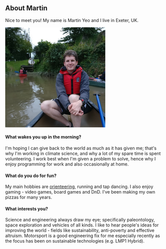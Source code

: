 ## About Martin

Nice to meet you! My name is Martin Yeo and I live in Exeter, UK.

[<img alt="Martin out of his element" height="320" src="martin_canoeing.jpg" width="320"/>](martin_canoeing.jpg)

#### What wakes you up in the morning?

I'm hoping I can give back to the world as much as it has given me; that's why
I'm working in climate science, and why a lot of my spare time is spent
volunteering. I work best when I'm given a problem to solve, hence why I enjoy
programming for work and also occasionally at home.

#### What do you do for fun?

My main hobbies are [orienteering](orienteering), running and tap dancing. I
also enjoy gaming - video games, board games and DnD. I've been making my own
pizzas for many years.

#### What interests you?

Science and engineering always draw my eye; specifically paleontology, space
exploration and vehicles of all kinds. I like to hear people's ideas for
improving the world - fields like sustainability, anti-poverty and effective
altruism. Motorsport is a good engineering fix for me especially recently as the
focus has been on sustainable technologies (e.g. LMP1 Hybrid).
